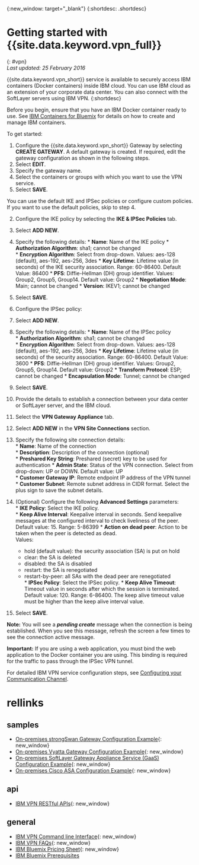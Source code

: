 {:new_window: target="_blank"}
{:shortdesc: .shortdesc}

# Getting started with {{site.data.keyword.vpn_full}}
{: #vpn}  
*Last updated: 25 February 2016*

{{site.data.keyword.vpn_short}} service is available to securely access IBM containers (Docker containers) inside IBM cloud. You can use IBM cloud as an extension of your corporate data center. You can also connect with the SoftLayer servers using IBM VPN.
{:shortdesc}

Before you begin, ensure that you have an IBM Docker container ready to use. See [IBM Containers for Bluemix](https://www.ng.bluemix.net/docs/containers/container_index.html) for details on how to create and manage IBM containers.  

To get started:

1. Configure the {{site.data.keyword.vpn_short}} Gateway by selecting **CREATE GATEWAY**. A default gateway is created. If required, edit the gateway configuration as shown in the following steps.
  1. Select **EDIT**.  
  2. Specify the gateway name.  
  3. Select the containers or groups with which you want to use the VPN service.  
  4. Select **SAVE**.  

 You can use the default IKE and IPSec policies or configure custom policies. If you want to use the default policies, skip to step 4.

2. Configure the IKE policy by selecting the **IKE & IPSec Policies** tab.
  1. Select **ADD NEW**.  
  2. Specify the following details:
	* **Name**: Name of the IKE policy
	* **Authorization Algorithm**: sha1; cannot be changed  
	* **Encryption Algorithm**: Select from drop-down. Values: aes-128 (default), aes-192, aes-256, 3des
	* **Key Lifetime**: Lifetime value (in seconds) of the IKE security association. Range: 60-86400. Default Value: 86400
	* **PFS**: Diffie-Hellman (DH) group identifier. Values: Group2, Group5, Group14. Default value: Group2
	* **Negotiation Mode**: Main; cannot be changed
	* **Version**: IKEV1; cannot be changed
  3. Select **SAVE**.

3. Configure the IPSec policy:
  1. Select **ADD NEW**.  
  2. Specify the following details:
  	* **Name**: Name of the IPSec policy  
  	* **Authorization Algorithm**: sha1; cannot be changed  
  	* **Encryption Algorithm**: Select from drop-down. Values: aes-128 (default), aes-192, aes-256, 3des
  	* **Key Lifetime**: Lifetime value (in seconds) of the security association. Range: 60-86400. Default Value: 3600
  	* **PFS**: Diffie-Hellman (DH) group identifier. Values: Group2, Group5, Group14. Default value: Group2
  	* **Transform Protocol**: ESP; cannot be changed
  	* **Encapsulation Mode**: Tunnel; cannot be changed
  3. Select **SAVE**.  

4. Provide the details to establish a connection between your data center or SoftLayer server, and the IBM cloud.
  1. Select the **VPN Gateway Appliance** tab.
  2. Select **ADD NEW** in the **VPN Site Connections** section.
  3. Specify the following site connection details:  
  	* **Name**: Name of the connection  
  	* **Description**: Description of the connection (optional)  
  	* **Preshared Key String**: Preshared (secret) key to be used for authentication
  	* **Admin State**: Status of the VPN connection. Select from drop-down: UP or DOWN. Default value: UP  
  	* **Customer Gateway IP**: Remote endpoint IP address of the VPN tunnel  
  	* **Customer Subnet**: Remote subnet address in CIDR format. Select the plus sign to save the subnet details.
  4. (Optional) Configure the following **Advanced Settings** parameters:  
  	* **IKE Policy**: Select the IKE policy.  
  	* **Keep Alive Interval**: Keepalive interval in seconds. Send keepalive messages at the configured interval to check liveliness of the peer. Default value: 15. Range: 5-86399
  	* **Action on dead peer**: Action to be taken when the peer is detected as dead.  
    	Values: 
  		* hold (default value): the security association (SA) is put on hold 
  		* clear: the SA is deleted
  		* disabled: the SA is disabled
  		* restart: the SA is renegotiated
  		* restart-by-peer: all SAs with the dead peer are renegotiated  
  	* **IPSec Policy**: Select the IPSec policy.
  	* **Keep Alive Timeout**: Timeout value in seconds after which the session is terminated. Default value: 120. Range: 6-86400. The keep alive timeout value must be higher than the keep alive interval value.
  5. Select **SAVE**.

  **Note:** You will see a ***pending create*** message when the connection is being established. When you see this message, refresh the screen a few times to see the connection active message.

**Important:** If you are using a web application, you must bind the web application to the Docker container you are using. This binding is required for the traffic to pass through the IPSec VPN tunnel.

For detailed IBM VPN service configuration steps, see [Configuring your Communication Channel](vpn_configuring.html#configure).
 
# rellinks
## samples 
* [On-premises strongSwan Gateway Configuration Example](vpn_onpremises.html#strongswan){: new_window}
* [On-premises Vyatta Gateway Configuration Example](vpn_onpremises.html#vyatta){: new_window}
* [On-premises SoftLayer Gateway Appliance Service (GaaS) Configuration Example](vpn_onpremises.html#gaas){: new_window}
* [On-premises Cisco ASA Configuration Example](vpn_onpremises.html#cisco){: new_window}

## api 
* [IBM VPN RESTful APIs](https://new-console.ng.bluemix.net/apidocs/101){: new_window}

## general 
* [IBM VPN Command line Interface](../../cli/plugins/vpn/index.html){: new_window}
* [IBM VPN FAQs](vpn_faq.html#vpn_faq){: new_window}
* [IBM Bluemix Pricing Sheet](https://console.{DomainName}/pricing/){: new_window}
* [IBM Bluemix Prerequisites](https://developer.ibm.com/bluemix/support/#prereqs)
